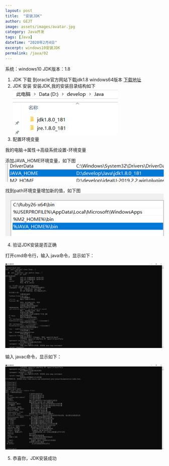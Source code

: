 ```yaml
---
layout: post
title:  "安装JDK"
author: GEJT
image: assets/images/avatar.jpg
category: Java开发
tags: [Java]
dateTime: "2020年2月4日"
excerpt: windows10安装JDK
permalink: /java/02
---
```


系统：windows10
JDK版本：1.8


1. JDK 下载
到oracle官方网站下载jdk1.8 windows64版本 [下载地址](https://www.oracle.com/technetwork/java/javase/downloads/jdk8-downloads-2133151.html)
2. JDK 安装
安装JDK,我的安装目录结构如下
![JDK目录结构](/assets/img/java/jdk-path.png)
3. 配置环境变量

我的电脑->属性->高级系统设置-环境变量

添加JAVA_HOME环境变量，如下图
![JAVA_HOME环境变量](/assets/img/java/jdk-env-java-home.png)

找到path环境变量增加新的值，如下图
![JAVA_HOME环境变量](/assets/img/java/jdk-env-path.png)

4. 验证JDK安装是否正确

打开cmd命令行，输入 java命令，显示如下：

![JAVA_HOME环境变量](/assets/img/java/jdk-cmd-java.png)

输入 javac命令，显示如下：

![JAVA_HOME环境变量](/assets/img/java/jdk-cmd-javac.png)

5. 恭喜你，JDK安装成功




